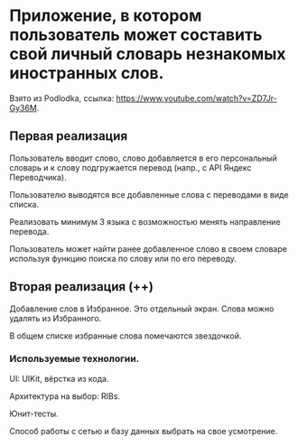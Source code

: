 # Приложение, в котором пользователь может составить свой личный словарь незнакомых иностранных слов.

Взято из Podlodka, ссылка: https://www.youtube.com/watch?v=ZD7Jr-Gy36M.

## Первая реализация

Пользователь вводит слово, слово добавляется в его персональный словарь и к слову подгружается перевод (напр., с API Яндекс Переводчика).

Пользователю выводятся все добавленные слова с переводами в виде списка.

Реализовать минимум 3 языка с возможностью менять направление перевода.

Пользователь может найти ранее добавленное слово в своем словаре используя функцию поиска по слову или по его переводу.

## Вторая реализация (++)

Добавление слов в Избранное. Это отдельный экран. Слова можно удалять из Избранного.

В общем списке избранные слова помечаются звездочкой.

### Используемые технологии.

UI: UIKit, вёрстка из кода.

Архитектура на выбор: RIBs.

Юнит-тесты.

Способ работы с сетью и базу данных выбрать на свое усмотрение.
